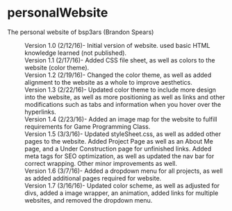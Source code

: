 # personalWebsite
The personal website of bsp3ars (Brandon Spears)

<dl>
<dd>Version 1.0 (2/12/16)- Initial version of website. used basic HTML knowledge learned (not published).</dd>
<dd>Version 1.1 (2/17/16)- Added CSS file sheet, as well as colors to the website (color theme).</dd>
<dd>Version 1.2 (2/19/16)- Changed the color theme, as well as added alignment to the website as a whole to improve aesthetics.</dd>
<dd>Version 1.3 (2/22/16)- Updated color theme to include more design into the website, as well as more positioning as well as links and other modifications such as tabs and information when you hover over the hyperlinks. </dd>
<dd>Version 1.4 (2/23/16)- Added an image map for the website to fulfill requirements for Game Programming Class.</dd>
<dd>Version 1.5 (3/3/16)- Updated styleSheet.css, as well as added other pages to the website. Added Project Page as well as an About Me page, and a Under Construction page for unfinished links. Added meta tags for SEO optimization, as well as updated the nav bar for correct wrapping. Other minor improvements as well.</dd>
<dd>Version 1.6 (3/7/16)- Added a dropdown menu for all projects, as well as added additional pages required for website.</dd>
<dd>Version 1.7 (3/16/16)- Updated color scheme, as well as adjusted for divs, added a image wrapper, an animation, added links for multiple websites, and removed the dropdown menu.</dd>
</dl>

